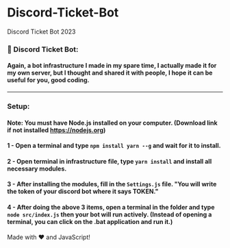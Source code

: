 # Discord-Ticket-Bot
Discord Ticket Bot 2023


### 🎫 Discord Ticket Bot:

#### Again, a bot infrastructure I made in my spare time, I actually made it for my own server, but I thought and shared it with people, I hope it can be useful for you, good coding.

<hr />

### Setup:


#### Note: You must have Node.js installed on your computer. (Download link if not installed https://nodejs.org)

#### 1 - Open a terminal and type `npm install yarn --g` and wait for it to install.

#### 2 - Open terminal in infrastructure file, type `yarn install` and install all necessary modules.

#### 3 - After installing the modules, fill in the `Settings.js` file. "You will write the token of your discord bot where it says TOKEN."

#### 4 - After doing the above 3 items, open a terminal in the folder and type `node src/index.js` then your bot will run actively. (Instead of opening a terminal, you can click on the .bat application and run it.)

Made with :heart: and JavaScript!
